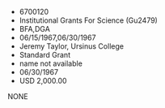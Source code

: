 * 6700120
* Institutional Grants For Science (Gu2479)
* BFA,DGA
* 06/15/1967,06/30/1967
* Jeremy Taylor, Ursinus College
* Standard Grant
*   name not available
* 06/30/1967
* USD 2,000.00

NONE